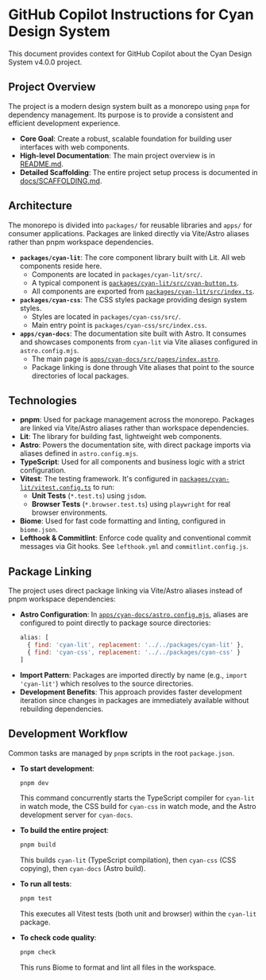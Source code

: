 # GitHub Copilot Instructions for Cyan Design System

This document provides context for GitHub Copilot about the Cyan Design System v4.0.0 project.

## Project Overview

The project is a modern design system built as a monorepo using `pnpm` for dependency management. Its purpose is to provide a consistent and efficient development experience.

- **Core Goal**: Create a robust, scalable foundation for building user interfaces with web components.
- **High-level Documentation**: The main project overview is in [README.md](README.md).
- **Detailed Scaffolding**: The entire project setup process is documented in [docs/SCAFFOLDING.md](docs/SCAFFOLDING.md).

## Architecture

The monorepo is divided into `packages/` for reusable libraries and `apps/` for consumer applications. Packages are linked directly via Vite/Astro aliases rather than pnpm workspace dependencies.

- **`packages/cyan-lit`**: The core component library built with Lit. All web components reside here.
  - Components are located in `packages/cyan-lit/src/`.
  - A typical component is [`packages/cyan-lit/src/cyan-button.ts`](packages/cyan-lit/src/cyan-button.ts).
  - All components are exported from [`packages/cyan-lit/src/index.ts`](packages/cyan-lit/src/index.ts).
- **`packages/cyan-css`**: The CSS styles package providing design system styles.
  - Styles are located in `packages/cyan-css/src/`.
  - Main entry point is `packages/cyan-css/src/index.css`.
- **`apps/cyan-docs`**: The documentation site built with Astro. It consumes and showcases components from `cyan-lit` via Vite aliases configured in `astro.config.mjs`.
  - The main page is [`apps/cyan-docs/src/pages/index.astro`](apps/cyan-docs/src/pages/index.astro).
  - Package linking is done through Vite aliases that point to the source directories of local packages.

## Technologies

- **pnpm**: Used for package management across the monorepo. Packages are linked via Vite/Astro aliases rather than workspace dependencies.
- **Lit**: The library for building fast, lightweight web components.
- **Astro**: Powers the documentation site, with direct package imports via aliases defined in `astro.config.mjs`.
- **TypeScript**: Used for all components and business logic with a strict configuration.
- **Vitest**: The testing framework. It's configured in [`packages/cyan-lit/vitest.config.ts`](packages/cyan-lit/vitest.config.ts) to run:
  - **Unit Tests** (`*.test.ts`) using `jsdom`.
  - **Browser Tests** (`*.browser.test.ts`) using `playwright` for real browser environments.
- **Biome**: Used for fast code formatting and linting, configured in `biome.json`.
- **Lefthook & Commitlint**: Enforce code quality and conventional commit messages via Git hooks. See `lefthook.yml` and `commitlint.config.js`.

## Package Linking

The project uses direct package linking via Vite/Astro aliases instead of pnpm workspace dependencies:

- **Astro Configuration**: In [`apps/cyan-docs/astro.config.mjs`](apps/cyan-docs/astro.config.mjs), aliases are configured to point directly to package source directories:
  ```javascript
  alias: [
    { find: 'cyan-lit', replacement: '../../packages/cyan-lit' },
    { find: 'cyan-css', replacement: '../../packages/cyan-css' }
  ]
  ```
- **Import Pattern**: Packages are imported directly by name (e.g., `import 'cyan-lit'`) which resolves to the source directories.
- **Development Benefits**: This approach provides faster development iteration since changes in packages are immediately available without rebuilding dependencies.

## Development Workflow

Common tasks are managed by `pnpm` scripts in the root `package.json`.

- **To start development**:
  ```sh
  pnpm dev
  ```
  This command concurrently starts the TypeScript compiler for `cyan-lit` in watch mode, the CSS build for `cyan-css` in watch mode, and the Astro development server for `cyan-docs`.

- **To build the entire project**:
  ```sh
  pnpm build
  ```
  This builds `cyan-lit` (TypeScript compilation), then `cyan-css` (CSS copying), then `cyan-docs` (Astro build).

- **To run all tests**:
  ```sh
  pnpm test
  ```
  This executes all Vitest tests (both unit and browser) within the `cyan-lit` package.

- **To check code quality**:
  ```sh
  pnpm check
  ```
  This runs Biome to format and lint all files in the workspace.
